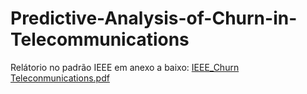 # Predictive-Analysis-of-Churn-in-Telecommunications
Relátorio no padrão IEEE em anexo a baixo:
[IEEE_Churn Teleconmunications.pdf](https://github.com/user-attachments/files/16858980/IEEE_Churn.Teleconmunications.pdf)
